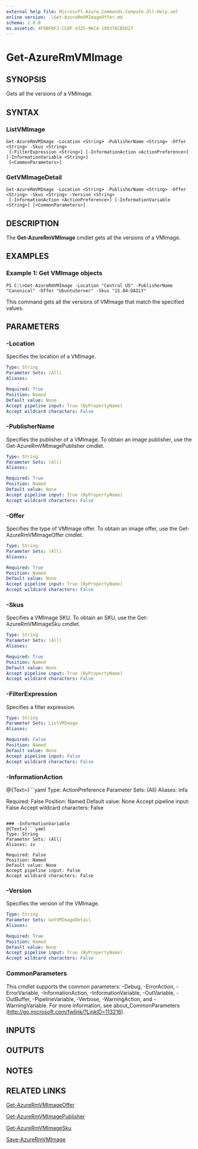 ```yaml
---
external help file: Microsoft.Azure.Commands.Compute.dll-Help.xml
online version: .\Get-AzureRmVMImageOffer.md
schema: 2.0.0
ms.assetid: 4F9BFBF3-CCDF-4325-96C4-199376CB5D27
---
```


# Get-AzureRmVMImage

## SYNOPSIS
Gets all the versions of a VMImage.

## SYNTAX

### ListVMImage
```
Get-AzureRmVMImage -Location <String> -PublisherName <String> -Offer <String> -Skus <String>
 [-FilterExpression <String>] [-InformationAction <ActionPreference>] [-InformationVariable <String>]
 [<CommonParameters>]
```

### GetVMImageDetail
```
Get-AzureRmVMImage -Location <String> -PublisherName <String> -Offer <String> -Skus <String> -Version <String>
 [-InformationAction <ActionPreference>] [-InformationVariable <String>] [<CommonParameters>]
```

## DESCRIPTION
The **Get-AzureRmVMImage** cmdlet gets all the versions of a VMImage.

## EXAMPLES

### Example 1: Get VMImage objects
```
PS C:\>Get-AzureRmVMImage -Location "Central US" -PublisherName "Canonical" -Offer "UbuntuServer" -Skus "15.04-DAILY"
```

This command gets all the versions of VMImage that match the specified values.

## PARAMETERS

### -Location
Specifies the location of a VMImage.

```yaml
Type: String
Parameter Sets: (All)
Aliases: 

Required: True
Position: Named
Default value: None
Accept pipeline input: True (ByPropertyName)
Accept wildcard characters: False
```

### -PublisherName
Specifies the publisher of a VMImage.
To obtain an image publisher, use the Get-AzureRmVMImagePublisher cmdlet.

```yaml
Type: String
Parameter Sets: (All)
Aliases: 

Required: True
Position: Named
Default value: None
Accept pipeline input: True (ByPropertyName)
Accept wildcard characters: False
```

### -Offer
Specifies the type of VMImage offer.
To obtain an image offer, use the Get-AzureRmVMImageOffer cmdlet.

```yaml
Type: String
Parameter Sets: (All)
Aliases: 

Required: True
Position: Named
Default value: None
Accept pipeline input: True (ByPropertyName)
Accept wildcard characters: False
```

### -Skus
Specifies a VMImage SKU.
To obtain an SKU, use the Get-AzureRmVMImageSku cmdlet.

```yaml
Type: String
Parameter Sets: (All)
Aliases: 

Required: True
Position: Named
Default value: None
Accept pipeline input: True (ByPropertyName)
Accept wildcard characters: False
```

### -FilterExpression
Specifies a filter expression.

```yaml
Type: String
Parameter Sets: ListVMImage
Aliases: 

Required: False
Position: Named
Default value: None
Accept pipeline input: False
Accept wildcard characters: False
```

### -InformationAction
@{Text=}```yaml
Type: ActionPreference
Parameter Sets: (All)
Aliases: infa

Required: False
Position: Named
Default value: None
Accept pipeline input: False
Accept wildcard characters: False
```

### -InformationVariable
@{Text=}```yaml
Type: String
Parameter Sets: (All)
Aliases: iv

Required: False
Position: Named
Default value: None
Accept pipeline input: False
Accept wildcard characters: False
```

### -Version
Specifies the version of the VMImage.

```yaml
Type: String
Parameter Sets: GetVMImageDetail
Aliases: 

Required: True
Position: Named
Default value: None
Accept pipeline input: True (ByPropertyName)
Accept wildcard characters: False
```

### CommonParameters
This cmdlet supports the common parameters: -Debug, -ErrorAction, -ErrorVariable, -InformationAction, -InformationVariable, -OutVariable, -OutBuffer, -PipelineVariable, -Verbose, -WarningAction, and -WarningVariable. For more information, see about_CommonParameters (http://go.microsoft.com/fwlink/?LinkID=113216).

## INPUTS

## OUTPUTS

## NOTES

## RELATED LINKS

[Get-AzureRmVMImageOffer](.\Get-AzureRmVMImageOffer.md)

[Get-AzureRmVMImagePublisher](.\Get-AzureRmVMImagePublisher.md)

[Get-AzureRmVMImageSku](.\Get-AzureRmVMImageSku.md)

[Save-AzureRmVMImage](.\Save-AzureRmVMImage.md)


